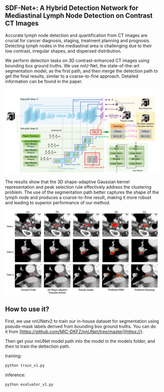 ## SDF-Net+: A Hybrid Detection Network for Mediastinal Lymph Node Detection on Contrast CT Images

Accurate lymph node detection and quantification from CT images are crucial for cancer diagnosis, staging, treatment planning and prognosis. Detecting lymph nodes in the mediastinal area is challenging due to their low contrast, irregular shapes, and dispersed distribution.

We perform detection tasks on 3D contrast-enhanced CT images using bounding box ground truths. We use nnU-Net, the state-of-the-art segmentation model, as the first path, and then merge the detection path to get the final results, similar to a coarse-to-fine approach. Detailed information can be found in the paper.

![1722927475929](images/README/1722927475929.png)

The results show that the 3D shape-adaptive Gaussian kernel representation and peak selection rule effectively address the clustering problem. The use of the segmentation path better captures the shape of the lymph node and produces a coarse-to-fine result, making it more robust and leading to superior performance of our method.

![1722929530804](images/README/1722929530804.png)

## How to use it?

First, we use nnUNetv2 to train our in-house dataset for segmentation using pseudo-mask labels derived from bounding box ground truths. You can do it from [https://github.com/MIC-DKFZ/nnUNet/tree/master](https://).

Then get your nnUNet model path into the model in the models folder, and then to train the dettection path.

training:

```python
python train_v1.py
```

inference:

```
python evaluator_v1.py
```
